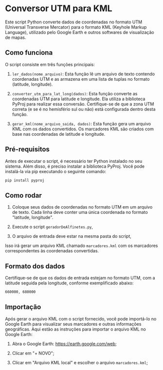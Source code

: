 # Conversor UTM para KML

Este script Python converte dados de coordenadas no formato UTM (Universal Transverse Mercator) para o formato KML (Keyhole Markup Language), utilizado pelo Google Earth e outros softwares de visualização de mapas.

## Como funciona

O script consiste em três funções principais:

1. `ler_dados(nome_arquivo)`: Esta função lê um arquivo de texto contendo coordenadas UTM e as armazena em uma lista de tuplas no formato (latitude, longitude).
   
2. `converter_utm_para_lat_long(dados)`: Esta função converte as coordenadas UTM para latitude e longitude. Ela utiliza a biblioteca PyProj para realizar essa conversão. Certifique-se de que a zona UTM correta (e se é no hemisfério sul ou não) está configurada dentro desta função.

3. `gerar_kml(nome_arquivo_saida, dados)`: Esta função gera um arquivo KML com os dados convertidos. Os marcadores KML são criados com base nas coordenadas de latitude e longitude.

## Pré-requisitos

Antes de executar o script, é necessário ter Python instalado no seu sistema. Além disso, é preciso instalar a biblioteca PyProj. Você pode instalá-la via pip executando o seguinte comando:

```bash
pip install pyproj
```
## Como rodar

1. Coloque seus dados de coordenadas no formato UTM em um arquivo de texto. Cada linha deve conter uma única coordenada no formato "latitude, longitude".

2. Execute o script `geradorDeAlfinetes.py`,
   
3. O arquivo de entrada deve estar na mesma pasta do script,

Isso irá gerar um arquivo KML chamado `marcadores.kml` com os marcadores correspondentes às coordenadas convertidas.

## Formato dos dados

Certifique-se de que os dados de entrada estejam no formato UTM, com a latitude seguida pela longitude, conforme exemplificado abaixo:

```bash
660000, 680000
```
## Importação 

Após gerar o arquivo KML com o script fornecido, você pode importá-lo no Google Earth para visualizar seus marcadores e outras informações geográficas. Aqui estão as instruções para importar o arquivo KML no Google Earth:

1. Abra o Google Earth: https://earth.google.com/web;
   
2. Clicar em "+ NOVO";
   
3. Clicar em "Arquivo KML local" e escolher o arquivo `marcadores.kml`;

